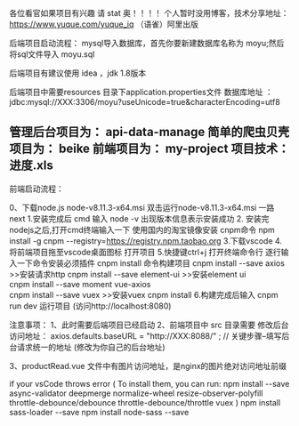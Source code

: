 
各位看官如果项目有兴趣 请 stat 奥！！！！
个人暂时没用博客，技术分享地址： https://www.yuque.com/yuque_iq （语雀）阿里出版


后端项目启动流程：
mysql导入数据库，首先你要新建数据库名称为 moyu;然后将sql文件导入  moyu.sql


后端项目有建议使用 idea ，jdk 1.8版本

后端项目中需要resources 目录下application.properties文件 数据库地址 ：  jdbc:mysql://XXX:3306/moyu?useUnicode=true&characterEncoding=utf8


管理后台项目为： api-data-manage
简单的爬虫贝壳项目为： beike
前端项目为： my-project
项目技术： 进度.xls
----------------------------------------------------------------





前端启动流程：

0、下载node.js  node-v8.11.3-x64.msi 双击运行node-v8.11.3-x64.msi   一路next
1.安装完成后   cmd 输入 node -v 出现版本信息表示安装成功
2. 安装完nodejs之后,打开cmd终端输入一下
使用国内的淘宝镜像安装 cnpm命令
npm install -g cnpm --registry=https://registry.npm.taobao.org
3.下载vscode 
4.将前端项目拖至vscode桌面图标 打开项目
5.快捷键ctrl+j 打开终端命令行 逐行输入一下命令安装必须插件
cnpm install 命令构建项目
cnpm install --save axios   >>安装请求http 
cnpm install --save element-ui    >>安装element ui  
cnpm install --save moment vue-axios  
cnpm install --save vuex  >>安装vuex 
cnpm install
6.构建完成后输入 cnpm run dev 运行项目  (访问http://localhost:8080)


注意事项：
1、此时需要后端项目已经启动
2、前端项目中 src 目录需要 修改后台访问地址：  axios.defaults.baseURL = "http://XXX:8088/" ; // 关键步骤–填写后台请求统一的地址  (修改为你自己的后台地址)


3、productRead.vue 文件中有图片访问地址，是nginx的图片绝对访问地址前缀

if your vsCode throws error (
    To install them, you can run: npm install --save async-validator deepmerge normalize-wheel resize-observer-polyfill throttle-debounce/debounce throttle-debounce/throttle vuex
)
npm install sass-loader --save
npm install node-sass --save



